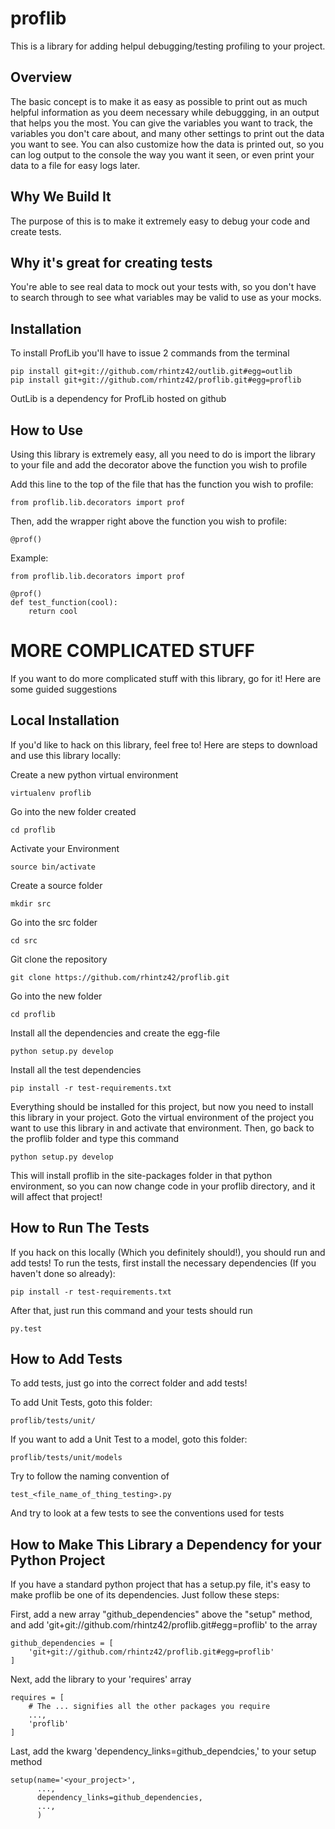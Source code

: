 proflib
=======

This is a library for adding helpul debugging/testing profiling to your
project.


Overview
--------
The basic concept is to make it as easy as possible to print out as much
helpful information as you deem necessary while debuggging, in an output that
helps you the most. You can give the variables you want to track, the variables
you don't care about, and many other settings to print out the data you want to
see. You can also customize how the data is printed out, so you can log output
to the console the way you want it seen, or even print your data to a file for
easy logs later.


Why We Build It
---------------
The purpose of this is to make it extremely easy to debug your code and create
tests. 


Why it's great for creating tests
--------------------------
You're able to see real data to mock out your tests with, so you don't have to
search through to see what variables may be valid to use as your mocks.


Installation
------------
To install ProfLib you'll have to issue 2 commands from the terminal

    pip install git+git://github.com/rhintz42/outlib.git#egg=outlib
    pip install git+git://github.com/rhintz42/proflib.git#egg=proflib

OutLib is a dependency for ProfLib hosted on github


How to Use
----------
Using this library is extremely easy, all you need to do is import the library
to your file and add the decorator above the function you wish to profile

Add this line to the top of the file that has the function you wish to profile:

    from proflib.lib.decorators import prof

Then, add the wrapper right above the function you wish to profile:

    @prof()


Example:

    from proflib.lib.decorators import prof

    @prof()
    def test_function(cool):
        return cool





MORE COMPLICATED STUFF
======================
If you want to do more complicated stuff with this library, go for it! Here
are some guided suggestions


Local Installation
------------------
If you'd like to hack on this library, feel free to! Here are steps to download
and use this library locally:

Create a new python virtual environment

    virtualenv proflib

Go into the new folder created

    cd proflib

Activate your Environment

    source bin/activate

Create a source folder

    mkdir src

Go into the src folder

    cd src

Git clone the repository

    git clone https://github.com/rhintz42/proflib.git

Go into the new folder

    cd proflib

Install all the dependencies and create the egg-file

    python setup.py develop

Install all the test dependencies

    pip install -r test-requirements.txt

Everything should be installed for this project, but now you need to install
this library in your project. Goto the virtual environment of the project you
want to use this library in and activate that environment. Then, go back to
the proflib folder and type this command

    python setup.py develop

This will install proflib in the site-packages folder in that python
environment, so you can now change code in your proflib directory, and it will
affect that project!


How to Run The Tests
--------------------
If you hack on this locally (Which you definitely should!), you should run and
add tests! To run the tests, first install the necessary dependencies (If you
haven't done so already):

    pip install -r test-requirements.txt

After that, just run this command and your tests should run

    py.test


How to Add Tests
----------------
To add tests, just go into the correct folder and add tests!

To add Unit Tests, goto this folder:

    proflib/tests/unit/

If you want to add a Unit Test to a model, goto this folder:

    proflib/tests/unit/models

Try to follow the naming convention of

    test_<file_name_of_thing_testing>.py

And try to look at a few tests to see the conventions used for tests


How to Make This Library a Dependency for your Python Project
-------------------------------------------------------------
If you have a standard python project that has a setup.py file, it's easy to
make proflib be one of its dependencies. Just follow these steps:

First, add a new array "github_dependencies" above the "setup" method, and
add 'git+git://github.com/rhintz42/proflib.git#egg=proflib' to the array

    github_dependencies = [
        'git+git://github.com/rhintz42/proflib.git#egg=proflib'
    ]

Next, add the library to your 'requires' array

    requires = [
        # The ... signifies all the other packages you require
        ...,
        'proflib'
    ]

Last, add the kwarg 'dependency_links=github_dependcies,' to your setup method

    setup(name='<your_project>',
          ...,
          dependency_links=github_dependencies,
          ...,
          )

